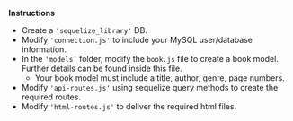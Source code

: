 **Instructions**
  * Create a `'sequelize_library'` DB.
  * Modify `'connection.js'` to include your MySQL user/database information.
  * In the `'models'` folder, modify the `book.js` file to create a book model. Further details can be found inside this file.
    * Your book model must include a title, author, genre, page numbers.
  * Modify `'api-routes.js'` using sequelize query methods to create the required routes.
  * Modify `'html-routes.js'` to deliver the required html files.